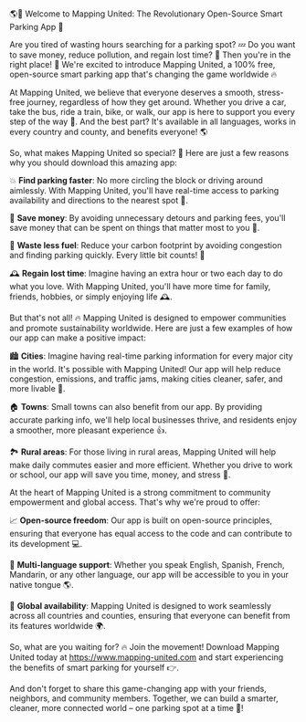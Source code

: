 🌎💨 Welcome to Mapping United: The Revolutionary Open-Source Smart Parking App 🚀

Are you tired of wasting hours searching for a parking spot? 💤 Do you want to save money, reduce pollution, and regain lost time? 👀 Then you're in the right place! 📍 We're excited to introduce Mapping United, a 100% free, open-source smart parking app that's changing the game worldwide 🔥

At Mapping United, we believe that everyone deserves a smooth, stress-free journey, regardless of how they get around. Whether you drive a car, take the bus, ride a train, bike, or walk, our app is here to support you every step of the way 👣. And the best part? It's available in all languages, works in every country and county, and benefits everyone! 🌎

So, what makes Mapping United so special? 🔮 Here are just a few reasons why you should download this amazing app:

💥 **Find parking faster**: No more circling the block or driving around aimlessly. With Mapping United, you'll have real-time access to parking availability and directions to the nearest spot 📍.

💸 **Save money**: By avoiding unnecessary detours and parking fees, you'll save money that can be spent on things that matter most to you 💸.

🌟 **Waste less fuel**: Reduce your carbon footprint by avoiding congestion and finding parking quickly. Every little bit counts! 🌟

🕰️ **Regain lost time**: Imagine having an extra hour or two each day to do what you love. With Mapping United, you'll have more time for family, friends, hobbies, or simply enjoying life 🕰️.

But that's not all! 🔥 Mapping United is designed to empower communities and promote sustainability worldwide. Here are just a few examples of how our app can make a positive impact:

🏙️ **Cities**: Imagine having real-time parking information for every major city in the world. It's possible with Mapping United! Our app will help reduce congestion, emissions, and traffic jams, making cities cleaner, safer, and more livable 🌆.

🏠 **Towns**: Small towns can also benefit from our app. By providing accurate parking info, we'll help local businesses thrive, and residents enjoy a smoother, more pleasant experience 👍.

🏞️ **Rural areas**: For those living in rural areas, Mapping United will help make daily commutes easier and more efficient. Whether you drive to work or school, our app will save you time, money, and stress 🌼.

At the heart of Mapping United is a strong commitment to community empowerment and global access. That's why we're proud to offer:

📈 **Open-source freedom**: Our app is built on open-source principles, ensuring that everyone has equal access to the code and can contribute to its development 💻.

💬 **Multi-language support**: Whether you speak English, Spanish, French, Mandarin, or any other language, our app will be accessible to you in your native tongue 🌎.

🌟 **Global availability**: Mapping United is designed to work seamlessly across all countries and counties, ensuring that everyone can benefit from its features worldwide 🌍.

So, what are you waiting for? 🔥 Join the movement! Download Mapping United today at https://www.mapping-united.com and start experiencing the benefits of smart parking for yourself 👉.

And don't forget to share this game-changing app with your friends, neighbors, and community members. Together, we can build a smarter, cleaner, more connected world – one parking spot at a time 🌈!